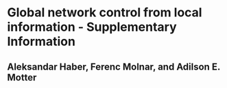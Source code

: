 # Global network control from local information - Supplementary Information
## Aleksandar Haber, Ferenc Molnar, and Adilson E. Motter
